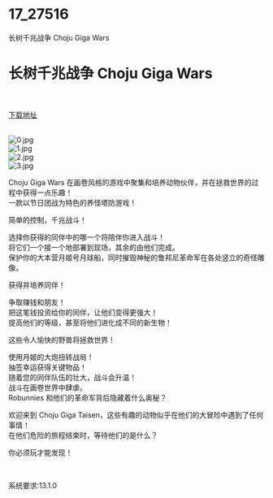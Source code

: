 # 17_27516
长树千兆战争 Choju Giga Wars
# 长树千兆战争 Choju Giga Wars
 <br/></br>
[下载地址](https://www.switch520.cc/article/27516 "下载地址")
<br/></br>

<p><img title="0.jpg" src="https://www.switch520.cc/muke_img/2022_02_25_310f2dd8d3c3a.jpg" alt="0.jpg"><br>
<img title="1.jpg" src="https://www.switch520.cc/muke_img/2022_02_25_cff64b8eab5d8.jpg" alt="1.jpg"><br>
<img title="2.jpg" src="https://www.switch520.cc/muke_img/2022_02_25_cd95012e7fdfb.jpg" alt="2.jpg"><br>
<img title="3.jpg" src="https://www.switch520.cc/muke_img/2022_02_25_b4c85085979c5.jpg" alt="3.jpg"></p>
<p>Choju Giga Wars 在画卷风格的游戏中聚集和培养动物伙伴，并在拯救世界的过程中获得一点乐趣！<br>
一款以节日团战为特色的养怪塔防游戏！</p>
<p>简单的控制，千兆战斗！</p>
<p>选择你获得的同伴中的哪一个将陪伴你进入战斗！<br>
将它们一个接一个地部署到现场，其余的由他们完成。<br>
保护你的大本营月姬号月球船，同时摧毁神秘的鲁邦尼革命军在各处竖立的奇怪雕像。</p>
<p>获得并培养同伴！</p>
<p>争取赚钱和朋友！<br>
把这笔钱投资给你的同伴，让他们变得更强大！<br>
提高他们的等级，甚至将他们进化成不同的新生物！</p>
<p>这些令人愉快的野兽将拯救世界！</p>
<p>使用月姬的大炮扭转战局！<br>
抽签幸运获得关键物品！<br>
随着您的同伴队伍的壮大，战斗会升温！<br>
战斗在画卷世界中肆虐。<br>
Robunnies 和他们的革命军背后隐藏着什么奥秘？</p>
<p>欢迎来到 Choju Giga Taisen，这些有趣的动物似乎在他们的大冒险中遇到了任何事情！<br>
在他们危险的旅程结束时，等待他们的是什么？</p>
<p>你必须玩才能发现！</p>
<p>&nbsp;</p>
<p>系统要求:13.1.0</p>



